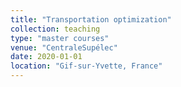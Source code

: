 ```yaml
---
title: "Transportation optimization"
collection: teaching
type: "master courses"
venue: "CentraleSupélec"
date: 2020-01-01
location: "Gif-sur-Yvette, France"
---
```


